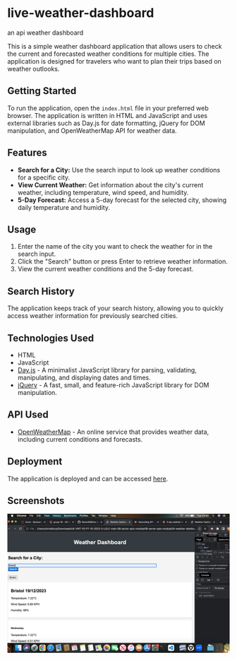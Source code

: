 # live-weather-dashboard
an api weather dashboard


This is a simple weather dashboard application that allows users to check the current and forecasted weather conditions for multiple cities. The application is designed for travelers who want to plan their trips based on weather outlooks.

## Getting Started

To run the application, open the `index.html` file in your preferred web browser. The application is written in HTML and JavaScript and uses external libraries such as Day.js for date formatting, jQuery for DOM manipulation, and OpenWeatherMap API for weather data.

## Features

- **Search for a City:** Use the search input to look up weather conditions for a specific city.
- **View Current Weather:** Get information about the city's current weather, including temperature, wind speed, and humidity.
- **5-Day Forecast:** Access a 5-day forecast for the selected city, showing daily temperature and humidity.

## Usage

1. Enter the name of the city you want to check the weather for in the search input.
2. Click the "Search" button or press Enter to retrieve weather information.
3. View the current weather conditions and the 5-day forecast.

## Search History

The application keeps track of your search history, allowing you to quickly access weather information for previously searched cities.

## Technologies Used

- HTML
- JavaScript
- [Day.js](https://day.js.org) - A minimalist JavaScript library for parsing, validating, manipulating, and displaying dates and times.
- [jQuery](https://jquery.com) - A fast, small, and feature-rich JavaScript library for DOM manipulation.

## API Used

- [OpenWeatherMap](https://openweathermap.org) - An online service that provides weather data, including current conditions and forecasts.

## Deployment

The application is deployed and can be accessed [here](https://revan369.github.io/live-weather-dashboard/).

## Screenshots

![Weather Dashboard Screenshot](Screenshot%202023-12-19%20at%2023.40.07.png)
